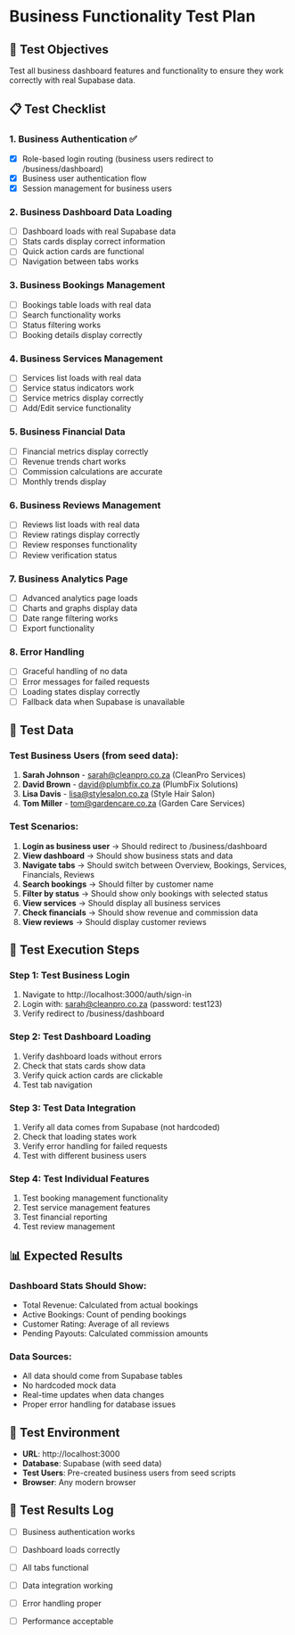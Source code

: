 # Business Functionality Test Plan

## 🎯 Test Objectives
Test all business dashboard features and functionality to ensure they work correctly with real Supabase data.

## 📋 Test Checklist

### 1. Business Authentication ✅
- [x] Role-based login routing (business users redirect to /business/dashboard)
- [x] Business user authentication flow
- [x] Session management for business users

### 2. Business Dashboard Data Loading
- [ ] Dashboard loads with real Supabase data
- [ ] Stats cards display correct information
- [ ] Quick action cards are functional
- [ ] Navigation between tabs works

### 3. Business Bookings Management
- [ ] Bookings table loads with real data
- [ ] Search functionality works
- [ ] Status filtering works
- [ ] Booking details display correctly

### 4. Business Services Management
- [ ] Services list loads with real data
- [ ] Service status indicators work
- [ ] Service metrics display correctly
- [ ] Add/Edit service functionality

### 5. Business Financial Data
- [ ] Financial metrics display correctly
- [ ] Revenue trends chart works
- [ ] Commission calculations are accurate
- [ ] Monthly trends display

### 6. Business Reviews Management
- [ ] Reviews list loads with real data
- [ ] Review ratings display correctly
- [ ] Review responses functionality
- [ ] Review verification status

### 7. Business Analytics Page
- [ ] Advanced analytics page loads
- [ ] Charts and graphs display data
- [ ] Date range filtering works
- [ ] Export functionality

### 8. Error Handling
- [ ] Graceful handling of no data
- [ ] Error messages for failed requests
- [ ] Loading states display correctly
- [ ] Fallback data when Supabase is unavailable

## 🧪 Test Data

### Test Business Users (from seed data):
1. **Sarah Johnson** - sarah@cleanpro.co.za (CleanPro Services)
2. **David Brown** - david@plumbfix.co.za (PlumbFix Solutions)
3. **Lisa Davis** - lisa@stylesalon.co.za (Style Hair Salon)
4. **Tom Miller** - tom@gardencare.co.za (Garden Care Services)

### Test Scenarios:
1. **Login as business user** → Should redirect to /business/dashboard
2. **View dashboard** → Should show business stats and data
3. **Navigate tabs** → Should switch between Overview, Bookings, Services, Financials, Reviews
4. **Search bookings** → Should filter by customer name
5. **Filter by status** → Should show only bookings with selected status
6. **View services** → Should display all business services
7. **Check financials** → Should show revenue and commission data
8. **View reviews** → Should display customer reviews

## 🚀 Test Execution Steps

### Step 1: Test Business Login
1. Navigate to http://localhost:3000/auth/sign-in
2. Login with: sarah@cleanpro.co.za (password: test123)
3. Verify redirect to /business/dashboard

### Step 2: Test Dashboard Loading
1. Verify dashboard loads without errors
2. Check that stats cards show data
3. Verify quick action cards are clickable
4. Test tab navigation

### Step 3: Test Data Integration
1. Verify all data comes from Supabase (not hardcoded)
2. Check that loading states work
3. Verify error handling for failed requests
4. Test with different business users

### Step 4: Test Individual Features
1. Test booking management functionality
2. Test service management features
3. Test financial reporting
4. Test review management

## 📊 Expected Results

### Dashboard Stats Should Show:
- Total Revenue: Calculated from actual bookings
- Active Bookings: Count of pending bookings
- Customer Rating: Average of all reviews
- Pending Payouts: Calculated commission amounts

### Data Sources:
- All data should come from Supabase tables
- No hardcoded mock data
- Real-time updates when data changes
- Proper error handling for database issues

## 🔧 Test Environment
- **URL**: http://localhost:3000
- **Database**: Supabase (with seed data)
- **Test Users**: Pre-created business users from seed scripts
- **Browser**: Any modern browser

## 📝 Test Results Log
- [ ] Business authentication works
- [ ] Dashboard loads correctly
- [ ] All tabs functional
- [ ] Data integration working
- [ ] Error handling proper
- [ ] Performance acceptable

